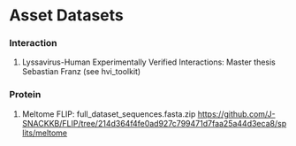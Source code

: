 # Asset Datasets

### Interaction

1. Lyssavirus-Human Experimentally Verified Interactions: Master thesis Sebastian Franz (see hvi_toolkit)

### Protein

1. Meltome FLIP: full_dataset_sequences.fasta.zip 
https://github.com/J-SNACKKB/FLIP/tree/214d364f4fe0ad927c799471d7faa25a44d3eca8/splits/meltome

